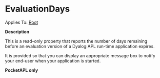 




<h1 class="heading"><span class="name">EvaluationDays</span></h1>

Applies To: [Root](./root.md)


**Description**


This is a read-only property that reports the number of days remaining before an evaluation version of a Dyalog APL run-time application expires.


It is provided so that you can display an appropriate message box to notify your end-user when your application is started.


**PocketAPL only**



